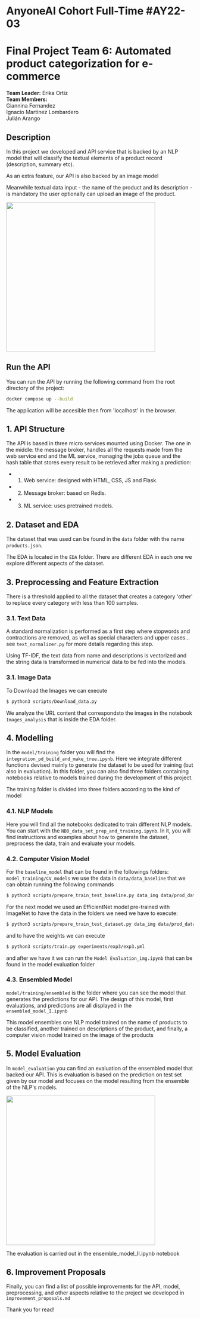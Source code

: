 # AnyoneAI Cohort Full-Time #AY22-03
# Final Project Team 6: Automated product categorization for e-commerce

**Team Leader:** Erika Ortiz<br> 
**Team Members:**<br> 
Giannina Fernandez<br> 
Ignacio Martinez Lombardero<br> 
Julián Arango<br> 


## Description 
In this project we developed and API service that is backed by an NLP model that will classify the textual elements of a product record (description, summary etc). 

As an extra feature, our API is also backed by an image model

Meanwhile textual data input - the name of the product and its description - is mandatory the user optionally can upload an image of the product.   

<img src="https://user-images.githubusercontent.com/103912003/210112307-54f897eb-cf8c-4ead-a9f1-83716e0c5384.png" width="400" />

## Run the API
You can run the API by running the following command from the root directory of the project:

```bash
docker compose up --build
```

The application will be accesible then from 'localhost' in the browser.

## 1. API Structure 

The API is based in three micro services mounted using Docker. The one in the middle: the message broker, handles all the requests made from the web service end and the ML service, managing the jobs queue and the hash table that stores every result to be retrieved after making a prediction:

- 1. Web service: designed with HTML, CSS, JS and Flask.
- 2. Message broker: based on Redis.
- 3. ML service: uses pretrained models.


## 2. Dataset and EDA 

The dataset that was used can be found in the `data` folder with the name `products.json`.

The EDA is located in the `EDA` folder. There are different EDA in each one we explore different aspects of the dataset.

## 3. Preprocessing and Feature Extraction 

There is a threshold applied to all the dataset that creates a category 'other' to replace every category with less than 100 samples.

### 3.1. Text Data

A standard normalization is performed as a first step where stopwords and contractions are removed, as well as special characters and upper cases... see `text_normalizer.py` for more details regarding this step.

Using TF-IDF, the text data from name and descriptions is vectorized and the string data is transformed in numerical data to be fed into the models.

### 3.1. Image Data
To Download the Images we can execute

```bash
$ python3 scripts/Download_data.py
```
We analyze the URL content that correspondsto the images in the notebook `Images_analysis` that is inside the EDA folder. 

## 4. Modelling

In the `model/training` folder you will find the `integration_pd_build_and_make_tree.ipynb`. Here we integrate different functions devised mainly to generate the dataset to be used for training (but also in evaluation). In this folder, you can also find three folders containing notebooks relative to models trained during the development of this project. 

The training folder is divided into three folders according to the kind of model


### 4.1. NLP Models

Here you will find all the notebooks dedicated to train different NLP models. You can start with the `NB0_data_set_prep_and_training.ipynb`. In it, you will find instructions and examples about how to generate the dataset, preprocess the data, train and evaluate your models.

### 4.2. Computer Vision Model
For the `baseline_model` that can be found in the followings folders: `model_training/CV_models` we use the data in `data/data_baseline` that we can obtain running the following commands
```bash
$ python3 scripts/prepare_train_test_baseline.py data_img data/prod_dataset_labels.csv data_splitted
```
For the next model we used an EfficientNet model pre-trained with ImageNet to have the data in the folders we need we have to execute:
```bash
$ python3 scripts/prepare_train_test_dataset.py data_img data/prod_dataset_labels.csv data_splitted
```
and to have the weights we can execute

```bash
$ python3 scripts/train.py experiments/exp3/exp3.yml
```

and after we have it we can run the `Model Evaluation_img.ipynb` that can be found in the model evaluation folder

### 4.3. Ensembled Model

`model/training/ensembled` is the folder where you can see the model that generates the predictions for our API. 
The design of this model, first evaluations, and predictions are all displayed in the `ensembled_model_I.ipynb`

This model ensembles one NLP model trained on the name of products to be classified, another trained on descriptions of the product, and finally, a computer vision model trained on the image of the products

## 5. Model Evaluation

In `model_evaluation` you can find an evaluation of the ensembled model that backed our API. This is evaluation is based on the prediction on test set given by our model and focuses on the model resulting from the ensemble of the NLP's models. 

<img src="https://user-images.githubusercontent.com/103912003/210112747-b033e270-1309-44ee-b5d0-41460c68df58.png" width="400" />

The evaluation is carried out in the ensemble_model_II.ipynb notebook

## 6. Improvement Proposals
Finally, you can find a list of possible improvements for the API, model, preprocessing, and other aspects relative to the project we developed in `improvement_proposals.md`

Thank you for read! 


